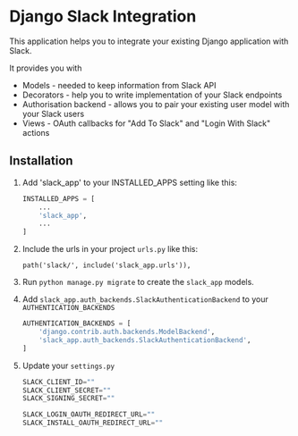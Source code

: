 
# Django Slack Integration

This application helps you to integrate your existing Django application with Slack.

It provides you with

- Models - needed to keep information from Slack API
- Decorators - help you to write implementation of your Slack endpoints
- Authorisation backend - allows you to pair your existing user model with your Slack users
- Views - OAuth callbacks for "Add To Slack" and "Login With Slack" actions

## Installation

1. Add 'slack_app' to your INSTALLED_APPS setting like this:

    ```python
    INSTALLED_APPS = [
        ...
        'slack_app',
        ...
    ]
    ```

2. Include the urls in your project `urls.py` like this:

    ```
    path('slack/', include('slack_app.urls')),
    ```

3. Run `python manage.py migrate` to create the `slack_app` models.

4. Add `slack_app.auth_backends.SlackAuthenticationBackend` to your `AUTHENTICATION_BACKENDS`

    ```python
    AUTHENTICATION_BACKENDS = [
        'django.contrib.auth.backends.ModelBackend',
        'slack_app.auth_backends.SlackAuthenticationBackend',
    ]
    ```

5. Update your `settings.py`

    ```python
    SLACK_CLIENT_ID=""
    SLACK_CLIENT_SECRET=""
    SLACK_SIGNING_SECRET=""
    
    SLACK_LOGIN_OAUTH_REDIRECT_URL=""
    SLACK_INSTALL_OAUTH_REDIRECT_URL=""
    ```